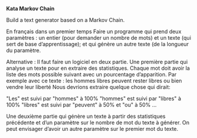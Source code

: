 **Kata Markov Chain**

Build a text generator based on a Markov Chain.


En français dans un premier temps
Faire un programme qui prend deux paramètres : un entier (pour demander un nombre de mots) et un texte (qui sert de base d’apprentissage); et qui génère un autre texte (de la longueur du paramètre.

Alternative : Il faut faire un logiciel en deux partie.
Une première partie qui analyse un texte pour en extraire des statistiques. Chaque mot doit avoir la liste des mots possible suivant avec un pourcentage d’apparition.
Par exemple avec ce texte : les hommes libres peuvent rester libres ou bien vendre leur liberté Nous devrions extraire quelque chose qui dirait:

"Les" est suivi par "hommes" à 100%
"hommes" est suivi par "libres" à 100%
"libres" est suivi par "peuvent" à 50% et "ou" à 50%
...

Une deuxième partie qui génère un texte à partir des statistiques précédente et d’un paramètre sur le nombre de mot du texte à générer. On peut envisager d’avoir un autre paramètre sur le premier mot du texte.

